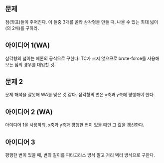## 문제
점(좌표)들이 주어진다. 이 들중 3개를 골라 삼각형을 만들 때, 나올 수 있는 최대 넓이(의 2배)를 구하라.  

## 아이디어 1(WA)
삼각형의 넓이는 헤론의 공식으로 구한다. TC가 크지 않으므로 brute-force를 사용해 모든 점의 경우를 대입할 것.  

## 문제 2
문제 해석을 잘못해 WA를 맞은 것 같다. 삼각형의 변은 x축과 y축에 평행해야 한다.  

## 아이디어 2 (WA)
아이디어 1을 사용하되, x축과 y축과 평행한 변이 있을 때만 그 값을 갱신한다.  

## 아이디어 3
평행한 변이 있을 때, 변의 길이를 피타고라스 방식 말고 거리 벡터 방식으로 구한다.
